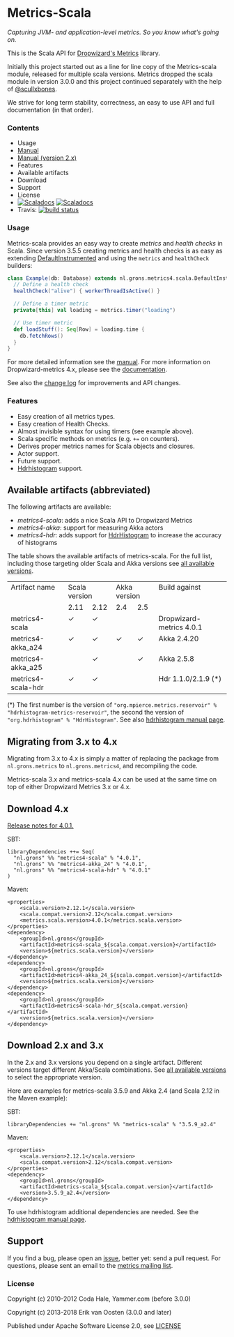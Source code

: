 Metrics-Scala
=============

*Capturing JVM- and application-level metrics. So you know what's going on.*

This is the Scala API for [Dropwizard's Metrics](https://github.com/dropwizard/metrics) library.

Initially this project started out as a line for line copy of the Metrics-scala module, released for multiple
scala versions. Metrics dropped the scala module in version 3.0.0 and this project continued separately
with the help of [@scullxbones](https://github.com/scullxbones).

We strive for long term stability, correctness, an easy to use API and full documentation (in that order).

### Contents

* Usage
* [Manual](/docs/Manual.md)
* [Manual (version 2.x)](/docs/Manual_2x.md)
* Features
* Available artifacts
* Download
* Support
* License
* [![Scaladocs](https://www.javadoc.io/badge/nl.grons/metrics4-scala_2.12.svg?color=brightgreen&label=Scaladocs)](https://www.javadoc.io/page/nl.grons/metrics4-scala_2.12/latest/nl/grons/metrics4/scala/DefaultInstrumented.html)
  [![Scaladocs](https://img.shields.io/badge/javadoc-3.5.9-brightgreen.svg?color=brightgreen&label=Scaladocs)](https://www.javadoc.io/page/nl.grons/metrics-scala_2.12/3.5.9_a2.4/nl/grons/metrics/scala/DefaultInstrumented.html)
* Travis: [![build status](https://travis-ci.org/erikvanoosten/metrics-scala.svg?branch=master)](https://travis-ci.org/erikvanoosten/metrics-scala)

### Usage

Metrics-scala provides an easy way to create _metrics_ and _health checks_ in Scala. Since version 3.5.5 creating
metrics and health checks is as easy as extending
[DefaultInstrumented](/metrics-scala/src/main/scala/nl/grons/metrics4/scala/DefaultInstrumented.scala) and using the
`metrics` and `healthCheck` builders:

```scala
class Example(db: Database) extends nl.grons.metrics4.scala.DefaultInstrumented {
  // Define a health check
  healthCheck("alive") { workerThreadIsActive() }

  // Define a timer metric
  private[this] val loading = metrics.timer("loading")

  // Use timer metric
  def loadStuff(): Seq[Row] = loading.time {
    db.fetchRows()
  }
}
```

For more detailed information see the [manual](/docs/Manual.md). For more information on Dropwizard-metrics 4.x, please
see the [documentation](http://metrics.dropwizard.io/4.0.0/).

See also the [change log](CHANGELOG.md) for improvements and API changes.

### Features

* Easy creation of all metrics types.
* Easy creation of Health Checks.
* Almost invisible syntax for using timers (see example above).
* Scala specific methods on metrics (e.g. `+=` on counters).
* Derives proper metrics names for Scala objects and closures.
* Actor support.
* Future support.
* [Hdrhistogram](http://hdrhistogram.org/) support.

## Available artifacts (abbreviated)

The following artifacts are available:

* *metrics4-scala*: adds a nice Scala API to Dropwizard Metrics
* *metrics4-akka*: support for measuring Akka actors
* *metrics4-hdr*: adds support for [HdrHistogram](http://www.hdrhistogram.org/) to increase the accuracy of histograms 

The table shows the available artifacts of metrics-scala. For the full list, including those targeting older Scala and
Akka versions see [all available versions](/docs/AvailableVersions.md).

<table border="0" cellpadding="2" cellspacing="2">
  <tbody>
    <tr>
      <td valign="top" rowspan="2">Artifact name</td>
      <td valign="top" rowspan="1" colspan="2">Scala version</td>
      <td valign="top" rowspan="1" colspan="2">Akka version</td>
      <td valign="top" rowspan="2">Build against</td>
    </tr>
    <tr>
      <td valign="top">2.11</td>
      <td valign="top">2.12</td>
      <td valign="top">2.4</td>
      <td valign="top">2.5</td>
    </tr>
    <tr>
      <td valign="top">metrics4-scala</td>
      <td valign="top">✓</td>
      <td valign="top">✓</td>
      <td valign="top"></td>
      <td valign="top"></td>
      <td valign="top">Dropwizard-metrics 4.0.1</td>
    </tr>
    <tr>
      <td valign="top">metrics4-akka_a24</td>
      <td valign="top">✓</td>
      <td valign="top">✓</td>
      <td valign="top">✓</td>
      <td valign="top">✓</td>
      <td valign="top">Akka 2.4.20</td>
    </tr>
    <tr>
      <td valign="top">metrics4-akka_a25</td>
      <td valign="top"></td>
      <td valign="top">✓</td>
      <td valign="top"></td>
      <td valign="top">✓</td>
      <td valign="top">Akka 2.5.8</td>
    </tr>
    <tr>
      <td valign="top">metrics4-scala-hdr</td>
      <td valign="top">✓</td>
      <td valign="top">✓</td>
      <td valign="top"></td>
      <td valign="top"></td>
      <td valign="top">Hdr 1.1.0/2.1.9 (*)</td>
    </tr>
  </tbody>
</table>

(*) The first number is the version of `"org.mpierce.metrics.reservoir" % "hdrhistogram-metrics-reservoir"`,
the second the version of `"org.hdrhistogram" % "HdrHistogram"`.
See also [hdrhistogram manual page](/docs/Hdrhistogram.md).

## Migrating from 3.x to 4.x

Migrating from 3.x to 4.x is simply a matter of replacing the package from `nl.grons.metrics` to `nl.grons.metrics4`,
and recompiling the code.

Metrics-scala 3.x and metrics-scala 4.x can be used at the same time on top of either Dropwizard Metrics 3.x or 4.x.

## Download 4.x

<a href="CHANGELOG.md#v401-jan-2018">Release notes for 4.0.1.</a>

SBT:
```
libraryDependencies ++= Seq(
  "nl.grons" %% "metrics4-scala" % "4.0.1",
  "nl.grons" %% "metrics4-akka_24" % "4.0.1",
  "nl.grons" %% "metrics4-scala-hdr" % "4.0.1"
)
```

Maven:
```
<properties>
    <scala.version>2.12.1</scala.version>
    <scala.compat.version>2.12</scala.compat.version>
    <metrics.scala.version>4.0.1</metrics.scala.version>
</properties>
<dependency>
    <groupId>nl.grons</groupId>
    <artifactId>metrics4-scala_${scala.compat.version}</artifactId>
    <version>${metrics.scala.version}</version>
</dependency>
<dependency>
    <groupId>nl.grons</groupId>
    <artifactId>metrics4-akka_24_${scala.compat.version}</artifactId>
    <version>${metrics.scala.version}</version>
</dependency>
<dependency>
    <groupId>nl.grons</groupId>
    <artifactId>metrics4-scala-hdr_${scala.compat.version}</artifactId>
    <version>${metrics.scala.version}</version>
</dependency>
```

## Download 2.x and 3.x

In the 2.x and 3.x versions you depend on a single artifact. Different versions target different Akka/Scala
combinations. See [all available versions](/docs/AvailableVersions.md) to select the appropriate version.

Here are examples for metrics-scala 3.5.9 and Akka 2.4 (and Scala 2.12 in the Maven example):

SBT:
```
libraryDependencies += "nl.grons" %% "metrics-scala" % "3.5.9_a2.4"
```

Maven:
```
<properties>
    <scala.version>2.12.1</scala.version>
    <scala.compat.version>2.12</scala.compat.version>
</properties>
<dependency>
    <groupId>nl.grons</groupId>
    <artifactId>metrics-scala_${scala.compat.version}</artifactId>
    <version>3.5.9_a2.4</version>
</dependency>
```

To use hdrhistogram additional dependencies are needed. See the [hdrhistogram manual page](/docs/Hdrhistogram.md).

## Support

If you find a bug, please open an [issue](https://github.com/erikvanoosten/metrics-scala/issues), better yet: send a
pull request. For questions, please sent an email to the
[metrics mailing list](http://groups.google.com/group/metrics-user).

### License

Copyright (c) 2010-2012 Coda Hale, Yammer.com (before 3.0.0)

Copyright (c) 2013-2018 Erik van Oosten (3.0.0 and later)

Published under Apache Software License 2.0, see [LICENSE](LICENSE)
